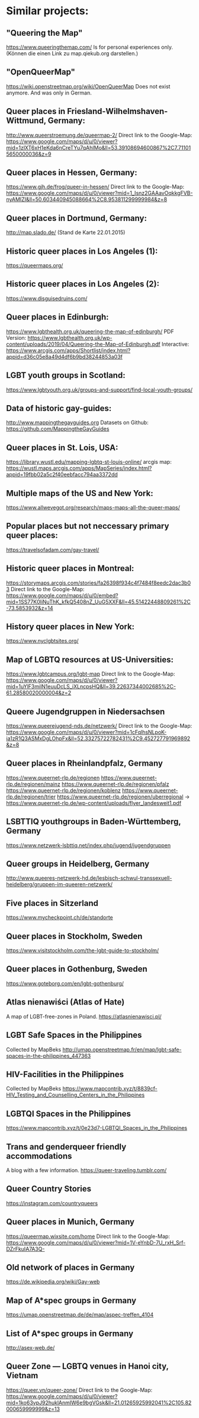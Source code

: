 # Similar projects:

## "Queering the Map"
https://www.queeringthemap.com/
Is for personal experiences only.
(Können die einen Link zu map.qiekub.org darstellen.)

## "OpenQueerMap"
https://wiki.openstreetmap.org/wiki/OpenQueerMap
Does not exist anymore. And was only in German.

## Queer places in Friesland-Wilhelmshaven-Wittmund, Germany:
http://www.queerstroemung.de/queermap-2/
Direct link to the Google-Map: https://www.google.com/maps/d/u/0/viewer?mid=1zlXT6xH1eKda6nCreTYu7qAhIMo&ll=53.39108694600867%2C7.711015650000036&z=9

## Queer places in Hessen, Germany:
https://www.gjh.de/frog/queer-in-hessen/
Direct link to the Google-Map: https://www.google.com/maps/d/u/0/viewer?mid=1_Isnz2GAAavOqkkgFVB-nyAMIZI&ll=50.603440945088664%2C8.953811299999984&z=8

## Queer places in Dortmund, Germany:
http://map.slado.de/ (Stand de Karte 22.01.2015)

## Historic queer places in Los Angeles (1):
https://queermaps.org/

## Historic queer places in Los Angeles (2):
https://www.disguisedruins.com/

## Queer places in Edinburgh:
https://www.lgbthealth.org.uk/queering-the-map-of-edinburgh/
PDF Version: https://www.lgbthealth.org.uk/wp-content/uploads/2019/04/Queering-the-Map-of-Edinburgh.pdf
Interactive: https://www.arcgis.com/apps/Shortlist/index.html?appid=d36c05e8a49d4df6b9bd38244853a03f

## LGBT youth groups in Scotland:
https://www.lgbtyouth.org.uk/groups-and-support/find-local-youth-groups/

## Data of historic gay-guides:
http://www.mappingthegayguides.org
Datasets on Github: https://github.com/MappingtheGayGuides

## Queer places in St. Lois, USA:
https://library.wustl.edu/mapping-lgbtq-st-louis-online/
arcgis map: https://wustl.maps.arcgis.com/apps/MapSeries/index.html?appid=19fbb02a5c2f40eebfacc794aa3372dd

## Multiple maps of the US and New York:
https://www.allwevegot.org/research/maps-maps-all-the-queer-maps/

## Popular places but not neccessary primary queer places:
https://travelsofadam.com/gay-travel/

## Historic queer places in Montreal:
https://storymaps.arcgis.com/stories/fa26398f934c4f7484f8eedc2dac3b03
Direct link to the Google-Map: https://www.google.com/maps/d/u/0/embed?mid=1SS77K0liNuThK_kfkQ5408nZ_UuG5XXF&ll=45.51422448809261%2C-73.5853932&z=14

## History queer places in New York:
https://www.nyclgbtsites.org/

## Map of LGBTQ resources at US-Universities:
https://www.lgbtcampus.org/lgbt-map
Direct link to the Google-Map: https://www.google.com/maps/d/u/0/viewer?mid=1uYlF3milN1euuDcLS_iXLncpsHQ&ll=39.22637344002685%2C-61.28580020000004&z=2

## Queere Jugendgruppen in Niedersachsen
https://www.queerejugend-nds.de/netzwerk/
Direct link to the Google-Map: https://www.google.com/maps/d/u/0/viewer?mid=1cFqlhsNLpoK-ia1zR1Q3ASMxDgLOhpFx&ll=52.33275722782431%2C9.452727791969892&z=8

## Queer places in Rheinlandpfalz, Germany
https://www.queernet-rlp.de/regionen
https://www.queernet-rlp.de/regionen/mainz
https://www.queernet-rlp.de/regionen/pfalz
https://www.queernet-rlp.de/regionen/koblenz
https://www.queernet-rlp.de/regionen/trier
https://www.queernet-rlp.de/regionen/uberregional -> https://www.queernet-rlp.de/wp-content/uploads/flyer_landesweit1.pdf

## LSBTTIQ youthgroups in Baden-Württemberg, Germany
https://www.netzwerk-lsbttiq.net/index.php/jugend/jugendgruppen

## Queer groups in Heidelberg, Germany
http://www.queeres-netzwerk-hd.de/lesbisch-schwul-transsexuell-heidelberg/gruppen-im-queeren-netzwerk/

## Five places in Sitzerland
https://www.mycheckpoint.ch/de/standorte

## Queer places in Stockholm, Sweden
https://www.visitstockholm.com/the-lgbt-guide-to-stockholm/

## Queer places in Gothenburg, Sweden
https://www.goteborg.com/en/lgbt-gothenburg/

## Atlas nienawiści (Atlas of Hate)
A map of LGBT-free-zones in Poland.
https://atlasnienawisci.pl/

## LGBT Safe Spaces in the Philippines
Collected by MapBeks
http://umap.openstreetmap.fr/en/map/lgbt-safe-spaces-in-the-philippines_447363

## HIV-Facilities in the Philippines
Collected by MapBeks
https://www.mapcontrib.xyz/t/8839cf-HIV_Testing_and_Counselling_Centers_in_the_Philippines

## LGBTQI Spaces in the Philippines
https://www.mapcontrib.xyz/t/0e23d7-LGBTQI_Spaces_in_the_Philippines

## Trans and genderqueer friendly accommodations
A blog with a few information.
https://queer-traveling.tumblr.com/

## Queer Country Stories
https://instagram.com/countryqueers

## Queer places in Munich, Germany
https://queermap.wixsite.com/home
Direct link to the Google-Map: https://www.google.com/maps/d/u/0/viewer?mid=1V-eYnbD-7U_rxH_Srf-DZrFkuIA7A3Q-

## Old network of places in Germany
https://de.wikipedia.org/wiki/Gay-web

## Map of A\*spec groups in Germany
https://umap.openstreetmap.de/de/map/aspec-treffen_4104

## List of A\*spec groups in Germany
http://asex-web.de/

## Queer Zone — LGBTQ venues in Hanoi city, Vietnam
https://queer.vn/queer-zone/
Direct link to the Google-Map: https://www.google.com/maps/d/u/0/viewer?mid=1ko63vpJ92huklAnmIW6e9bgVGsk&ll=21.01265925992041%2C105.82000659999999&z=13



